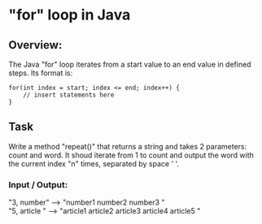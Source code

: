# "for" loop in Java

## Overview:

The Java "for" loop iterates from a start value to an end value in defined steps. Its format is: 
```  
for(int index = start; index <= end; index++) {
    // insert statements here
}
```

## Task

Write a method "repeat()" that returns a string and takes 2 parameters: count and word. It shoud iterate from 1 
to count and output the word with the current index "n" times, separated by space ' '.


### Input / Output:
"3, number" --> "number1 number2 number3 "  
"5, article  " --> "article1 article2 article3 article4 article5 "  


